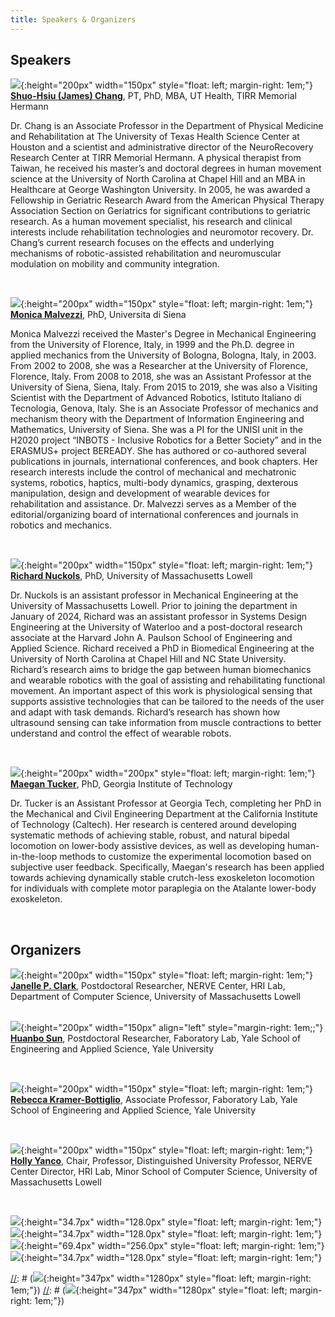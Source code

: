 ```yaml
---
title: Speakers & Organizers
---
```


## Speakers

![](/assets/images/Chang.jpg){:height="200px" width="150px" style="float: left; margin-right: 1em;"}
**[Shuo-Hsiu (James) Chang](https://med.uth.edu/pmr/2022/10/28/shuo-hsiu-james-chang-pt-phd/)**, PT, PhD, MBA, UT Health, TIRR Memorial Hermann

Dr. Chang is an Associate Professor in the Department of Physical Medicine and Rehabilitation at The University of Texas Health Science Center at Houston and a scientist and administrative director of the NeuroRecovery Research Center at TIRR Memorial Hermann. A physical therapist from Taiwan, he received his master’s and doctoral degrees in human movement science at the University of North Carolina at Chapel Hill and an MBA in Healthcare at George Washington University. In 2005, he was awarded a Fellowship in Geriatric Research Award from the American Physical Therapy Association Section on Geriatrics for significant contributions to geriatric research. As a human movement specialist, his research and clinical interests include rehabilitation technologies and neuromotor recovery. Dr. Chang’s current research focuses on the effects and underlying mechanisms of robotic-assisted rehabilitation and neuromuscular modulation on mobility and community integration. 

<br style="clear:both" />

![](/assets/images/monica.jpg){:height="200px" width="150px" style="float: left; margin-right: 1em;"}
**[Monica Malvezzi](https://docenti.unisi.it/en/malvezzi)**, PhD, Universita di Siena

Monica Malvezzi received the Master's Degree in Mechanical Engineering from the University of Florence, Italy, in 1999 and the Ph.D. degree in applied mechanics from the University of Bologna, Bologna, Italy, in 2003. From 2002 to 2008, she was a Researcher at the University of Florence, Florence, Italy. From 2008 to 2018, she was an Assistant Professor at the University of Siena, Siena, Italy. From 2015 to 2019, she was also a Visiting Scientist with the Department of Advanced Robotics, Istituto Italiano di Tecnologia, Genova, Italy. She is an Associate Professor of mechanics and mechanism theory with the Department of Information Engineering and Mathematics, University of Siena. She was a PI for the UNISI unit in the H2020 project “INBOTS - Inclusive Robotics for a Better Society” and in the ERASMUS+ project BEREADY. She has authored or co-authored several publications in journals, international conferences, and book chapters. Her research interests include the control of mechanical and mechatronic systems, robotics, haptics, multi-body dynamics, grasping, dexterous manipulation, design and development of wearable devices for rehabilitation and assistance. Dr. Malvezzi serves as a Member of the editorial/organizing board of international conferences and journals in robotics and mechanics.

<br style="clear:both" />

![](/assets/images/nuckols.jpg){:height="200px" width="150px" style="float: left; margin-right: 1em;"}
**[Richard Nuckols](https://www.nuckolslab.com/)**, PhD, University of Massachusetts Lowell

Dr. Nuckols is an assistant professor in Mechanical Engineering at the University of Massachusetts Lowell.  Prior to joining the department in January of 2024, Richard was an assistant professor in Systems Design Engineering at the University of Waterloo and a post-doctoral research associate at the Harvard John A. Paulson School of Engineering and Applied Science. Richard received a PhD in Biomedical Engineering at the University of North Carolina at Chapel Hill and NC State University. Richard’s research aims to bridge the gap between human biomechanics and wearable robotics with the goal of assisting and rehabilitating functional movement. An important aspect of this work is physiological sensing that supports assistive technologies that can be tailored to the needs of the user and adapt with task demands. Richard’s research has shown how ultrasound sensing can take information from muscle contractions to better understand and control the effect of wearable robots.

<br style="clear:both" />

![](/assets/images/Tucker.jpg){:height="200px" width="200px" style="float: left; margin-right: 1em;"}
**[Maegan Tucker](https://maegantucker.com/)**, PhD, Georgia Institute of Technology

Dr. Tucker is an Assistant Professor at Georgia Tech, completing her PhD in the Mechanical and Civil Engineering Department at the California Institute of Technology (Caltech). Her research is centered around developing systematic methods of achieving stable, robust, and natural bipedal locomotion on lower-body assistive devices, as well as developing human-in-the-loop methods to customize the experimental locomotion based on subjective user feedback. Specifically, Maegan's research has been applied towards achieving dynamically stable crutch-less exoskeleton locomotion for individuals with complete motor paraplegia on the Atalante lower-body exoskeleton. 

<br style="clear:both" />

## Organizers

![](/assets/images/jclark.jpg){:height="200px" width="150px" style="float: left; margin-right: 1em;"}
**[Janelle P. Clark](http://www.linkedin.com/in/janelle-clark)**, Postdoctoral Researcher, NERVE Center, HRI Lab, Department of Computer Science, University of Massachusetts Lowell                                                                                                                                                                                                       
<br style="clear:both" />                                                                                                                                                                

![](/assets/images/Huanbo.png){:height="200px" width="150px" align="left" style="margin-right: 1em;;"}
**[Huanbo Sun](https://is.mpg.de/person/shuanbo)**, Postdoctoral Researcher, Faboratory Lab, Yale School of Engineering and Applied Science, Yale University        

<br style="clear:both" />

![](/assets/images/Rebecca.jpg){:height="200px" width="150px" style="float: left; margin-right: 1em;"}
**[Rebecca Kramer-Bottiglio]([https://is.mpg.de/person/shuanbo](https://seas.yale.edu/faculty-research/faculty-directory/rebecca-kramer-bottiglio))**, Associate Professor, Faboratory Lab, Yale School of Engineering and Applied Science, Yale University     

<br style="clear:both" />

![](/assets/images/Yanco.jpg){:height="200px" width="150px" style="float: left; margin-right: 1em;"}
**[Holly Yanco](https://www.linkedin.com/in/holly-yanco-59018313)**, Chair, Professor, Distinguished University Professor, NERVE Center Director, HRI Lab, Minor School of Computer Science, University of Massachusetts Lowell

<br style="clear:both" />

![](/assets/images/yale.png){:height="34.7px" width="128.0px" style="float: left; margin-right: 1em;"}
![](/assets/images/UML.png){:height="34.7px" width="128.0px" style="float: left; margin-right: 1em;"}
![](/assets/images/nerve.jpg){:height="69.4px" width="256.0px" style="float: left; margin-right: 1em;"}
![](/assets/images/NSF.png){:height="34.7px" width="128.0px" style="float: left; margin-right: 1em;"}

[//]: # (images NOT uploaded)
[//]: # (![](/assets/images/faboratory.png){:height="347px" width="1280px" style="float: left; margin-right: 1em;"})
[//]: # (![](/assets/images/cifellow.png){:height="347px" width="1280px" style="float: left; margin-right: 1em;"})

